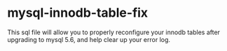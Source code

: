 # mysql-innodb-table-fix
This sql file will allow you to properly reconfigure your innodb tables after upgrading to mysql 5.6, and help clear up your error log.
